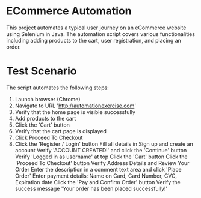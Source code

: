 # ECommerce Automation

This project automates a typical user journey on an eCommerce website using Selenium in Java. The automation script covers various functionalities including adding products to the cart, user registration, and placing an order.

# Test Scenario
The script automates the following steps:

1. Launch browser (Chrome)
2. Navigate to URL 'http://automationexercise.com'
3. Verify that the home page is visible successfully
4. Add products to the cart
5. Click the 'Cart' button
6. Verify that the cart page is displayed
7. Click Proceed To Checkout
8. Click the 'Register / Login' button
Fill all details in Sign up and create an account
Verify 'ACCOUNT CREATED!' and click the 'Continue' button
Verify 'Logged in as username' at top
Click the 'Cart' button
Click the 'Proceed To Checkout' button
Verify Address Details and Review Your Order
Enter the description in a comment text area and click 'Place Order'
Enter payment details: Name on Card, Card Number, CVC, Expiration date
Click the 'Pay and Confirm Order' button
Verify the success message 'Your order has been placed successfully!'
